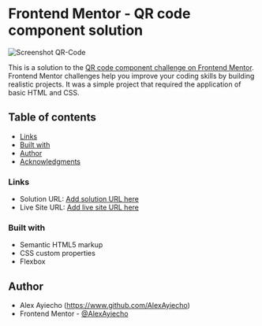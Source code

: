 # Frontend Mentor - QR code component solution
![Screenshot QR-Code](https://github.com/AlexAyiecho/qr-code-component/assets/140613985/2bc99284-ce7d-4c9d-b736-8555a91e2d0c)

This is a solution to the [QR code component challenge on Frontend Mentor](https://www.frontendmentor.io/challenges/qr-code-component-iux_sIO_H). Frontend Mentor challenges help you improve your coding skills by building realistic projects. It was a simple project that required the application of basic HTML and CSS.

## Table of contents

- [Links](#links)
- [Built with](#built-with)
- [Author](#author)
- [Acknowledgments](#acknowledgments)

### Links

- Solution URL: [Add solution URL here](https://your-solution-url.com)
- Live Site URL: [Add live site URL here](https://your-live-site-url.com)

### Built with

- Semantic HTML5 markup
- CSS custom properties
- Flexbox

## Author

- Alex Ayiecho (https://www.github.com/AlexAyiecho)
- Frontend Mentor - [@AlexAyiecho](https://www.frontendmentor.io/profile/AlexAyiecho)
